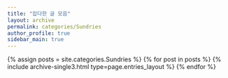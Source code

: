 ```yaml
---
title: "잡다한 글 모음"
layout: archive
permalink: categories/Sundries
author_profile: true
sidebar_main: true
---
```



{% assign posts = site.categories.Sundries %}
{% for post in posts %} {% include archive-single3.html type=page.entries_layout %} {% endfor %}
